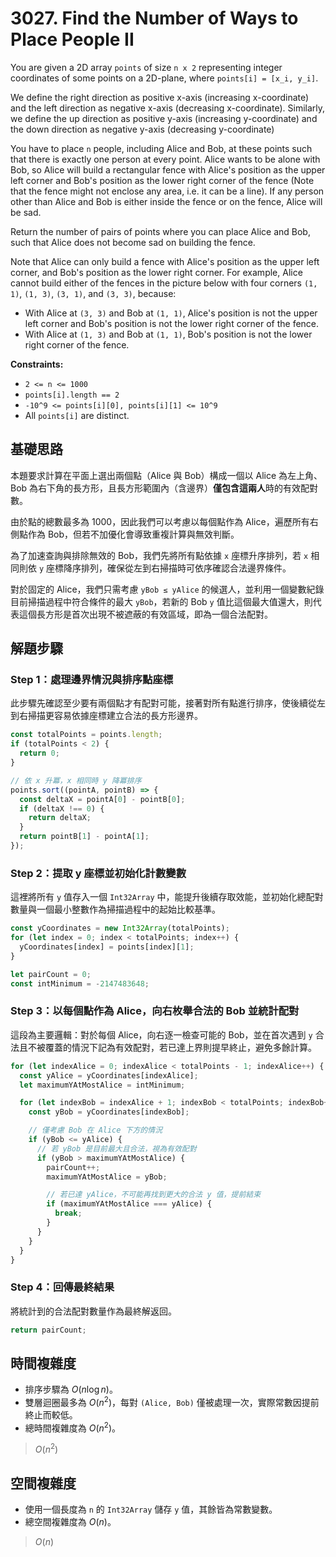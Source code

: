 # 3027. Find the Number of Ways to Place People II

You are given a 2D array `points` of size `n x 2` representing integer coordinates of some points on a 2D-plane, where `points[i] = [x_i, y_i]`.

We define the right direction as positive x-axis (increasing x-coordinate) and the left direction as negative x-axis (decreasing x-coordinate). 
Similarly, we define the up direction as positive y-axis (increasing y-coordinate) and the down direction as negative y-axis (decreasing y-coordinate)

You have to place `n` people, including Alice and Bob, at these points such that there is exactly one person at every point. 
Alice wants to be alone with Bob, so Alice will build a rectangular fence with Alice's position as the upper left corner and Bob's position as the lower right corner of the fence 
(Note that the fence might not enclose any area, i.e. it can be a line). 
If any person other than Alice and Bob is either inside the fence or on the fence, Alice will be sad.

Return the number of pairs of points where you can place Alice and Bob, such that Alice does not become sad on building the fence.

Note that Alice can only build a fence with Alice's position as the upper left corner, and Bob's position as the lower right corner. 
For example, Alice cannot build either of the fences in the picture below with four corners `(1, 1)`, `(1, 3)`, `(3, 1)`, and `(3, 3)`, because:

- With Alice at `(3, 3)` and Bob at `(1, 1)`, Alice's position is not the upper left corner and Bob's position is not the lower right corner of the fence.
- With Alice at `(1, 3)` and Bob at `(1, 1)`, Bob's position is not the lower right corner of the fence.

**Constraints:**

- `2 <= n <= 1000`
- `points[i].length == 2`
- `-10^9 <= points[i][0], points[i][1] <= 10^9`
- All `points[i]` are distinct.

## 基礎思路

本題要求計算在平面上選出兩個點（Alice 與 Bob）構成一個以 Alice 為左上角、Bob 為右下角的長方形，且長方形範圍內（含邊界）**僅包含這兩人**時的有效配對數。

由於點的總數最多為 1000，因此我們可以考慮以每個點作為 Alice，遍歷所有右側點作為 Bob，但若不加優化會導致重複計算與無效判斷。

為了加速查詢與排除無效的 Bob，我們先將所有點依據 `x` 座標升序排列，若 `x` 相同則依 `y` 座標降序排列，確保從左到右掃描時可依序確認合法邊界條件。

對於固定的 Alice，我們只需考慮 `yBob ≤ yAlice` 的候選人，並利用一個變數紀錄目前掃描過程中符合條件的最大 `yBob`，若新的 Bob `y` 值比這個最大值還大，則代表這個長方形是首次出現不被遮蔽的有效區域，即為一個合法配對。

## 解題步驟

### Step 1：處理邊界情況與排序點座標

此步驟先確認至少要有兩個點才有配對可能，接著對所有點進行排序，使後續從左到右掃描更容易依據座標建立合法的長方形邊界。

```typescript
const totalPoints = points.length;
if (totalPoints < 2) {
  return 0;
}

// 依 x 升冪，x 相同時 y 降冪排序
points.sort((pointA, pointB) => {
  const deltaX = pointA[0] - pointB[0];
  if (deltaX !== 0) {
    return deltaX;
  }
  return pointB[1] - pointA[1];
});
```


### Step 2：提取 y 座標並初始化計數變數

這裡將所有 `y` 值存入一個 `Int32Array` 中，能提升後續存取效能，並初始化總配對數量與一個最小整數作為掃描過程中的起始比較基準。

```typescript
const yCoordinates = new Int32Array(totalPoints);
for (let index = 0; index < totalPoints; index++) {
  yCoordinates[index] = points[index][1];
}

let pairCount = 0;
const intMinimum = -2147483648;
```

### Step 3：以每個點作為 Alice，向右枚舉合法的 Bob 並統計配對

這段為主要邏輯：對於每個 Alice，向右逐一檢查可能的 Bob，並在首次遇到 `y` 合法且不被覆蓋的情況下記為有效配對，若已達上界則提早終止，避免多餘計算。

```typescript
for (let indexAlice = 0; indexAlice < totalPoints - 1; indexAlice++) {
  const yAlice = yCoordinates[indexAlice];
  let maximumYAtMostAlice = intMinimum;

  for (let indexBob = indexAlice + 1; indexBob < totalPoints; indexBob++) {
    const yBob = yCoordinates[indexBob];

    // 僅考慮 Bob 在 Alice 下方的情況
    if (yBob <= yAlice) {
      // 若 yBob 是目前最大且合法，視為有效配對
      if (yBob > maximumYAtMostAlice) {
        pairCount++;
        maximumYAtMostAlice = yBob;

        // 若已達 yAlice，不可能再找到更大的合法 y 值，提前結束
        if (maximumYAtMostAlice === yAlice) {
          break;
        }
      }
    }
  }
}
```

### Step 4：回傳最終結果

將統計到的合法配對數量作為最終解返回。

```typescript
return pairCount;
```

## 時間複雜度

- 排序步驟為 $O(n \log n)$。
- 雙層迴圈最多為 $O(n^2)$，每對 `(Alice, Bob)` 僅被處理一次，實際常數因提前終止而較低。
- 總時間複雜度為 $O(n^2)$。

> $O(n^2)$

## 空間複雜度

- 使用一個長度為 `n` 的 `Int32Array` 儲存 `y` 值，其餘皆為常數變數。
- 總空間複雜度為 $O(n)$。

> $O(n)$
